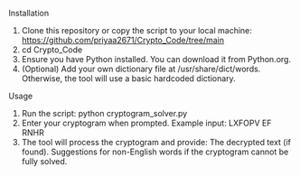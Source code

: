Installation
1. Clone this repository or copy the script to your local machine: https://github.com/priyaa2671/Crypto_Code/tree/main
2. cd Crypto_Code
3. Ensure you have Python installed. You can download it from Python.org.
4. (Optional) Add your own dictionary file at /usr/share/dict/words. Otherwise, the tool will use a basic hardcoded dictionary.

Usage
1. Run the script: python cryptogram_solver.py
2. Enter your cryptogram when prompted. Example input: LXFOPV EF RNHR
3. The tool will process the cryptogram and provide:
   The decrypted text (if found).
   Suggestions for non-English words if the cryptogram cannot be fully solved.
